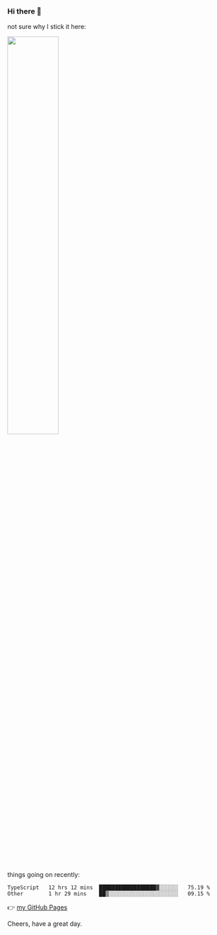 ### Hi there 👋

not sure why I stick it here:

[<img width="48%" src="https://github-readme-stats.vercel.app/api?username=ykzhukian&show_icons=true&theme=dracula">](https://github.com/anuraghazra/github-readme-stats)


things going on recently:

<!--START_SECTION:waka-->

```text
TypeScript   12 hrs 12 mins  ██████████████████▓░░░░░░   75.19 %
Other        1 hr 29 mins    ██▒░░░░░░░░░░░░░░░░░░░░░░   09.15 %
```

<!--END_SECTION:waka-->

👉 [my GitHub Pages](https://ykzhukian.github.io)

Cheers, have a great day.

